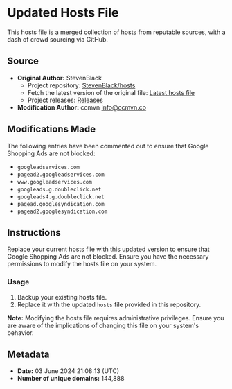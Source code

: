 
# Updated Hosts File

This hosts file is a merged collection of hosts from reputable sources, with a dash of crowd sourcing via GitHub.

## Source

- **Original Author:** StevenBlack
  - Project repository: [StevenBlack/hosts](https://github.com/StevenBlack/hosts)
  - Fetch the latest version of the original file: [Latest hosts file](https://raw.githubusercontent.com/StevenBlack/hosts/master/hosts)
  - Project releases: [Releases](https://github.com/StevenBlack/hosts/releases)
- **Modification Author:** ccmvn <info@ccmvn.co>

## Modifications Made

The following entries have been commented out to ensure that Google Shopping Ads are not blocked:

- `googleadservices.com`
- `pagead2.googleadservices.com`
- `www.googleadservices.com`
- `googleads.g.doubleclick.net`
- `googleads4.g.doubleclick.net`
- `pagead.googlesyndication.com`
- `pagead2.googlesyndication.com`

## Instructions

Replace your current hosts file with this updated version to ensure that Google Shopping Ads are not blocked. Ensure you have the necessary permissions to modify the hosts file on your system.

### Usage

1. Backup your existing hosts file.
2. Replace it with the updated `hosts` file provided in this repository.

**Note:** Modifying the hosts file requires administrative privileges. Ensure you are aware of the implications of changing this file on your system's behavior.

## Metadata

- **Date:** 03 June 2024 21:08:13 (UTC)
- **Number of unique domains:** 144,888
